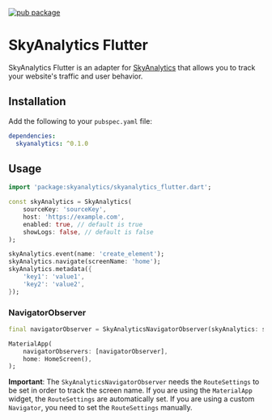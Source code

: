 [![pub package](https://img.shields.io/pub/v/skyanalytics.svg)](https://pub.dev/packages/skyanalytics)

# SkyAnalytics Flutter
SkyAnalytics Flutter is an adapter for [SkyAnalytics](https://github.com/carum98/skyanalytics) that allows you to track your website's traffic and user behavior.

## Installation
Add the following to your `pubspec.yaml` file:
```yaml
dependencies:
  skyanalytics: ^0.1.0
```

## Usage
```dart
import 'package:skyanalytics/skyanalytics_flutter.dart';

const skyAnalytics = SkyAnalytics(
    sourceKey: 'sourceKey',
    host: 'https://example.com',
    enabled: true, // default is true
    showLogs: false, // default is false
);

skyAnalytics.event(name: 'create_element');
skyAnalytics.navigate(screenName: 'home');
skyAnalytics.metadata({
    'key1': 'value1',
    'key2': 'value2',
});
```

### NavigatorObserver
```dart
final navigatorObserver = SkyAnalyticsNavigatorObserver(skyAnalytics: skyAnalytics);

MaterialApp(
    navigatorObservers: [navigatorObserver],
    home: HomeScreen(),
);
```

**Important**: The `SkyAnalyticsNavigatorObserver` needs the `RouteSettings` to be set in order to track the screen name. If you are using the `MaterialApp` widget, the `RouteSettings` are automatically set. If you are using a custom `Navigator`, you need to set the `RouteSettings` manually.
